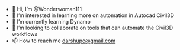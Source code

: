 - 👋 Hi, I’m @Wonderwoman111
- 👀 I’m interested in learning more on automation in Autocad Civil3D
- 🌱 I’m currently learning Dynamo
- 💞️ I’m looking to collaborate on tools that can automate the Civil3D workflows
- 📫 How to reach me darshupc@gmail.com

<!---
Wonderwoman111/Wonderwoman111 is a ✨ special ✨ repository because its `README.md` (this file) appears on your GitHub profile.
You can click the Preview link to take a look at your changes.
--->
